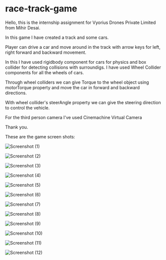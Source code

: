 # race-track-game

Hello, this is the internship assignment for Vyorius Drones Private Limited from Mihir Desai.

In this game I have created a track and some cars.

Player can drive a car and move around in the track with arrow keys for left, right forward and backward movement.

In this I have used rigidbody component for cars for physics and box collider for detecting collisions with surroundigs. I have used Wheel Collider components for all the wheels of cars. 

Through wheel colliders we can give Torque to the wheel object using motorTorque property and move the car in forward and backward directions.

With wheel collider's steerAngle property we can give the steering direction to control the vehicle.

For the third person camera I've used Cinemachine Virtual Camera

Thank you.

These are the game screen shots:

![Screenshot (1)](https://github.com/Gravetor0111/race-track-game/assets/68990476/3453e823-2d64-4004-a4c5-b2d31d630ea9)

![Screenshot (2)](https://github.com/Gravetor0111/race-track-game/assets/68990476/7ff7a4af-0762-4554-aa7b-c01e2cac55dd)

![Screenshot (3)](https://github.com/Gravetor0111/race-track-game/assets/68990476/9b30d6b7-a742-4407-b528-3e18381b120a)

![Screenshot (4)](https://github.com/Gravetor0111/race-track-game/assets/68990476/1accb4c0-069e-457b-8bda-3b8010afc221)

![Screenshot (5)](https://github.com/Gravetor0111/race-track-game/assets/68990476/5cbfa816-8fe5-4dd8-bea0-a5c8dda199ee)

![Screenshot (6)](https://github.com/Gravetor0111/race-track-game/assets/68990476/17268aa0-b261-4b53-9b93-4b484fae13c9)

![Screenshot (7)](https://github.com/Gravetor0111/race-track-game/assets/68990476/e22cee15-dc01-45a8-bd78-08df52c95746)

![Screenshot (8)](https://github.com/Gravetor0111/race-track-game/assets/68990476/cc4acdc7-b1b3-4762-a58e-489657aae18a)

![Screenshot (9)](https://github.com/Gravetor0111/race-track-game/assets/68990476/8c786f1a-198d-4607-b10b-7f88a71ba1ce)

![Screenshot (10)](https://github.com/Gravetor0111/race-track-game/assets/68990476/01b49d13-8e8b-4956-aacb-ad2057324d58)

![Screenshot (11)](https://github.com/Gravetor0111/race-track-game/assets/68990476/a4fb057b-d727-4883-9a31-9d2d35f24a04)

![Screenshot (12)](https://github.com/Gravetor0111/race-track-game/assets/68990476/79763032-8b01-4543-ae39-15736433e7d1)

